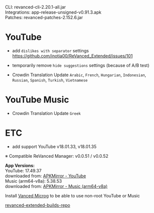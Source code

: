 CLI: revanced-cli-2.20.1-all.jar  
Integrations: app-release-unsigned-v0.91.3.apk  
Patches: revanced-patches-2.152.6.jar  

YouTube
==
- add `dislikes with separator` settings https://github.com/inotia00/ReVanced_Extended/issues/101
- temporarily remove `hide suggestions` settings (because of A/B test)

- Crowdin Translation Update
`Arabic`, `French`, `Hungarian`, `Indonesian`, `Russian`, `Spanish`, `Turkish`, `Vietnamese`

YouTube Music
==
- Crowdin Translation Update
`Greek`

ETC
==
- add support YouTube v18.01.33, v18.01.35

※ Compatible ReVanced Manager: v0.0.51 / v0.0.52

  
**App Versions:**  
YouTube: 17.49.37  
downloaded from: [APKMirror - YouTube](https://www.apkmirror.com/apk/google-inc/youtube/youtube-17-49-37-release/youtube-17-49-37-2-android-apk-download/)  
Music (arm64-v8a): 5.38.53  
downloaded from: [APKMirror - Music (arm64-v8a)](https://www.apkmirror.com/apk/google-inc/youtube-music/youtube-music-5-38-53-release/youtube-music-5-38-53-android-apk-download/)  

Install [Vanced Microg](https://github.com/inotia00/VancedMicroG/releases) to be able to use non-root YouTube or Music  

[revanced-extended-builds-repo](https://github.com/E85Addict/revanced-extended-builds)  

